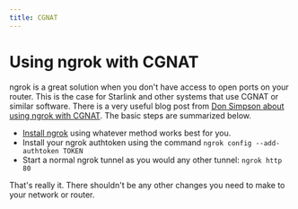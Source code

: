 ```yaml
---
title: CGNAT
---
```


# Using ngrok with CGNAT

ngrok is a great solution when you don't have access to open ports on your router. This is the case for Starlink and other systems that use CGNAT or similar software. There is a very useful blog post from [Don Simpson about using ngrok with CGNAT](https://www.donaldsimpson.co.uk/using-ngrok-to-work-around-carrier-grade-nat-cgnat). The basic steps are summarized below.

- [Install ngrok](https://download.ngrok.com) using whatever method works best for you.
- Install your ngrok authtoken using the command `ngrok config --add-authtoken TOKEN`
- Start a normal ngrok tunnel as you would any other tunnel: `ngrok http 80`

That's really it. There shouldn't be any other changes you need to make to your network or router.
